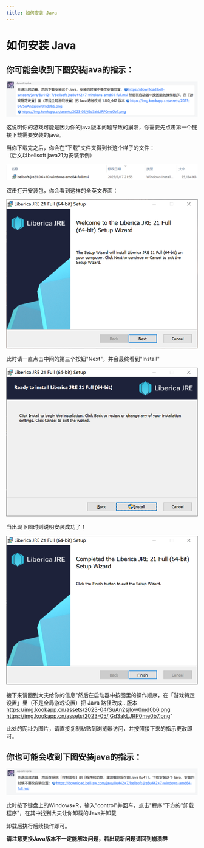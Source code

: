 ```yaml
---
title: 如何安装 Java
---
```


# 如何安装 Java

## 你可能会收到下图安装java的指示：
![示例](java/1.png)



这说明你的游戏可能是因为你的java版本问题导致的崩溃，你需要先点击第一个链接下载需要安装的java。

当你下载完之后，你会在"下载"文件夹得到长这个样子的文件：<br>（后文以bellsoft java21为安装示例）

![示例](java/2.png)

双击打开安装包，你会看到这样的全英文界面：

![示例](java/3.png)

此时请一直点击中间的第三个按钮"Next"，并会最终看到"Install"

![示例](java/4.png)

当出现下图时则说明安装成功了！

![示例](java/5.png)

接下来请回到大夫给你的信息"然后在启动器中按图里的操作顺序，在「游戏特定设置」里（不是全局游戏设置）把 Java 路径改成...版本 <br>https://img.kookapp.cn/assets/2023-04/SuAn2sjIow0md0b6.png<br>
https://img.kookapp.cn/assets/2023-05/jGd3akLJRP0me0b7.png"

此处的网址为图片，请直接复制粘贴到浏览器访问，并按照接下来的指示更改即可。

## 你也可能会收到下图安装java的指示：

![示例](java/6.png)

此时按下键盘上的Windows+R，输入"control"并回车，点击"程序"下方的"卸载程序"，在其中找到大夫让你卸载的Java并卸载

卸载后执行后续操作即可。

**请注意更换Java版本不一定能解决问题，若出现新问题请回到崩溃群**

